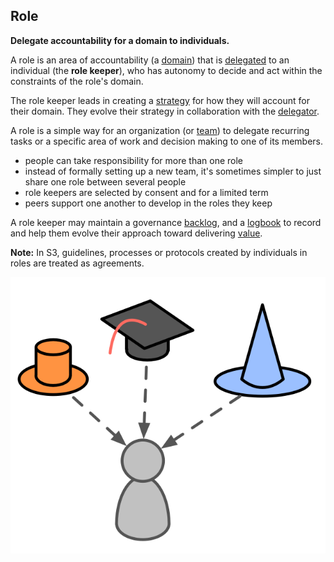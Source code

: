 ## Role

**Delegate accountability for a domain to individuals.**

A role is an area of accountability (a [domain](glossary:domain)) that is [delegated](glossary:delegation) to an individual (the **role keeper**), who has autonomy to decide and act within the constraints of the role's domain.

The role keeper leads in creating a [strategy](glossary:strategy) for how they will account for their domain. They evolve their strategy in collaboration with the [delegator](glossary:delegator).

A role is a simple way for an organization (or [team](glossary:team)) to delegate recurring tasks or a specific area of work and decision making to one of its members.

- people can take responsibility for more than one role
- instead of formally setting up a new team, it's sometimes simpler to just share one role between several people
- role keepers are selected by consent and for a limited term
- peers support one another to develop in the roles they keep

A role keeper may maintain a governance [backlog](glossary:backlog), and a [logbook](glossary:logbook) to record and help them evolve their approach toward delivering [value](glossary:value).

**Note:** In S3, guidelines, processes or protocols created by individuals in roles are treated as agreements.

![People can take responsibility for more than one role](img/illustrations/roles.png)

